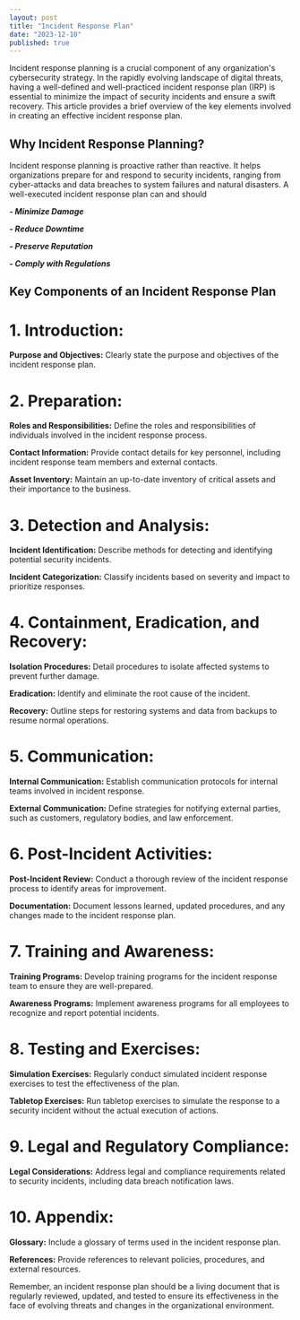 ```yaml
---
layout: post
title: "Incident Response Plan"
date: "2023-12-10"
published: true
---
```


Incident response planning is a crucial component of any organization's cybersecurity strategy. In the rapidly evolving landscape of digital threats, having a well-defined and well-practiced incident response plan (IRP) is essential to minimize the impact of security incidents and ensure a swift recovery. This article provides a brief overview of the key elements involved in creating an effective incident response plan.

## Why Incident Response Planning?

Incident response planning is proactive rather than reactive. It helps organizations prepare for and respond to security incidents, ranging from cyber-attacks and data breaches to system failures and natural disasters. A well-executed incident response plan can and should

***- Minimize Damage***

***- Reduce Downtime***

***- Preserve Reputation***

***- Comply with Regulations***

## Key Components of an Incident Response Plan

# 1. Introduction:

**Purpose and Objectives:** Clearly state the purpose and objectives of the incident response plan.

# 2. Preparation:

**Roles and Responsibilities:** Define the roles and responsibilities of individuals involved in the incident response process.

**Contact Information:** Provide contact details for key personnel, including incident response team members and external contacts.

**Asset Inventory:** Maintain an up-to-date inventory of critical assets and their importance to the business.

# 3. Detection and Analysis:

**Incident Identification:** Describe methods for detecting and identifying potential security incidents.

**Incident Categorization:** Classify incidents based on severity and impact to prioritize responses.

# 4. Containment, Eradication, and Recovery:

**Isolation Procedures:** Detail procedures to isolate affected systems to prevent further damage.

**Eradication:** Identify and eliminate the root cause of the incident.

**Recovery:** Outline steps for restoring systems and data from backups to resume normal operations.

# 5. Communication:

**Internal Communication:** Establish communication protocols for internal teams involved in incident response.

**External Communication:** Define strategies for notifying external parties, such as customers, regulatory bodies, and law enforcement.

# 6. Post-Incident Activities:

**Post-Incident Review:** Conduct a thorough review of the incident response process to identify areas for improvement.

**Documentation:** Document lessons learned, updated procedures, and any changes made to the incident response plan.

# 7. Training and Awareness:

**Training Programs:** Develop training programs for the incident response team to ensure they are well-prepared.

**Awareness Programs:** Implement awareness programs for all employees to recognize and report potential incidents.

# 8. Testing and Exercises:

**Simulation Exercises:** Regularly conduct simulated incident response exercises to test the effectiveness of the plan.

**Tabletop Exercises:** Run tabletop exercises to simulate the response to a security incident without the actual execution of actions.

# 9. Legal and Regulatory Compliance:

**Legal Considerations:** Address legal and compliance requirements related to security incidents, including data breach notification laws.

# 10. Appendix:

**Glossary:** Include a glossary of terms used in the incident response plan.

**References:** Provide references to relevant policies, procedures, and external resources.

Remember, an incident response plan should be a living document that is regularly reviewed, updated, and tested to ensure its effectiveness in the face of evolving threats and changes in the organizational environment.